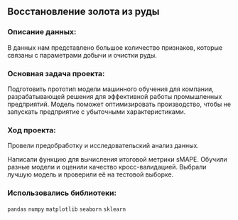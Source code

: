 ## Восстановление золота из руды

### Описание данных:

В данных нам представлено большое количество признаков, которые связаны с параметрами добычи и очистки руды.

### Основная задача проекта:

Подготовить прототип модели машинного обучения для компании, разрабатывающей решения для эффективной работы промышленных предприятий. Модель поможет оптимизировать производство, чтобы не запускать предприятие с убыточными характеристиками.

### **Ход проекта:**

Провели предобработку и исследовательский анализ данных. 

Написали функцию для вычисления итоговой метрики sMAPE. Обучили разные модели и оценили качество кросс-валидацией. Выбрали лучшую модель и проверили её на тестовой выборке.

### Использовались библиотеки:

`pandas` `numpy` `matplotlib` `seaborn` `sklearn`